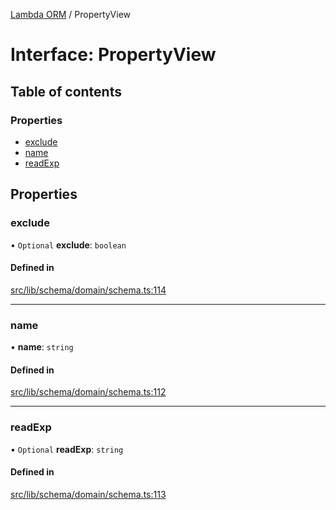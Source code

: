 [Lambda ORM](../README.md) / PropertyView

# Interface: PropertyView

## Table of contents

### Properties

- [exclude](PropertyView.md#exclude)
- [name](PropertyView.md#name)
- [readExp](PropertyView.md#readexp)

## Properties

### exclude

• `Optional` **exclude**: `boolean`

#### Defined in

[src/lib/schema/domain/schema.ts:114](https://github.com/FlavioLionelRita/lambdaorm/blob/df242d69/src/lib/schema/domain/schema.ts#L114)

___

### name

• **name**: `string`

#### Defined in

[src/lib/schema/domain/schema.ts:112](https://github.com/FlavioLionelRita/lambdaorm/blob/df242d69/src/lib/schema/domain/schema.ts#L112)

___

### readExp

• `Optional` **readExp**: `string`

#### Defined in

[src/lib/schema/domain/schema.ts:113](https://github.com/FlavioLionelRita/lambdaorm/blob/df242d69/src/lib/schema/domain/schema.ts#L113)
